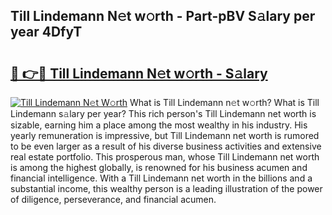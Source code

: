 ## Till Lindemann N𝚎t w𝚘rth - Part-pBV S𝚊lary per year 4DfyT

# <h2><a href="http://gc4b9ki.nevu.top/?p=Till+Lindemann">🔗 👉🔴 Till Lindemann N𝚎t w𝚘rth - S𝚊lary</a></h2>

[![Till Lindemann N𝚎t W𝚘rth](https://i.imgur.com/Oavwk0R.jpeg)](http://gc4b9ki.nevu.top/?p=Till+Lindemann)
What is Till Lindemann n𝚎t w𝚘rth? What is Till Lindemann s𝚊lary per year?
This rich person's Till Lindemann net worth is sizable, earning him a place among the most wealthy in his industry. His yearly remuneration is impressive, but Till Lindemann net worth is rumored to be even larger as a result of his diverse business activities and extensive real estate portfolio. This prosperous man, whose Till Lindemann net worth is among the highest globally, is renowned for his business acumen and financial intelligence. With a Till Lindemann net worth in the billions and a substantial income, this wealthy person is a leading illustration of the power of diligence, perseverance, and financial acumen.
